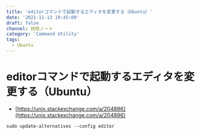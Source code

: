 ```yaml
---
title: 'editorコマンドで起動するエディタを変更する（Ubuntu）'
date: '2021-11-13 19:45:00'
draft: false
channel: 技術ノート
category: 'Command Utility'
tags:
  - Ubuntu
---
```

# editorコマンドで起動するエディタを変更する（Ubuntu）

- [https://unix.stackexchange.com/a/204896](https://unix.stackexchange.com/a/204896)

```shell
sudo update-alternatives --config editor
```
